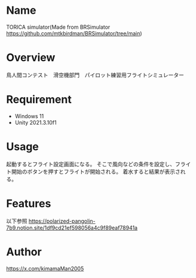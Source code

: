 # Name
TORICA simulator(Made from BRSimulator https://github.com/mtkbirdman/BRSimulator/tree/main)

# Overview
鳥人間コンテスト　滑空機部門　パイロット練習用フライトシミュレーター

# Requirement
- Windows 11
- Unity 2021.3.10f1

# Usage
起動するとフライト設定画面になる。
そこで風向などの条件を設定し、フライト開始のボタンを押すとフライトが開始される。
着水すると結果が表示される。

# Features
以下参照
https://polarized-pangolin-7b9.notion.site/1df9cd21ef598056a4c9f89eaf78941a

# Author
https://x.com/kimamaMan2005
